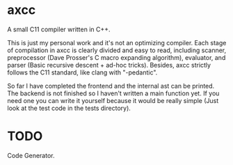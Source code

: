 # axcc

A small C11 compiler written in C++.

This is just my personal work and it's not an optimizing compiler. Each stage of compilation in axcc is clearly divided and easy to read, including scanner, preprocessor (Dave Prosser's C macro expanding algorithm), evaluator, and parser (Basic recursive descent + ad-hoc tricks). Besides, axcc strictly follows the C11 standard, like clang with "-pedantic".

So far I have completed the frontend and the internal ast can be printed. The backend is not finished so I haven't written a main function yet. If you need one you can write it yourself because it would be really simple (Just look at the test code in the tests directory).



# TODO

Code Generator.


